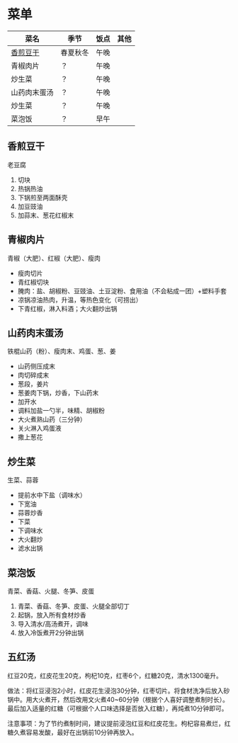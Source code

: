 # 菜单

| 菜名                                                         | 季节     | 饭点 | 其他 |
| ------------------------------------------------------------ | -------- | ---- | ---- |
| [香煎豆干](https://www.bilibili.com/video/BV1mJmzYJEpb/?spm_id_from=333.1387.homepage.video_card.click&vd_source=b736aa3d7f0fdf47b59ea3021dc810ab) | 春夏秋冬 | 午晚 |      |
| 青椒肉片                                                     | ？       | 午晚 |      |
| 炒生菜                                                       | ？       | 午晚 |      |
| 山药肉末蛋汤                                                 | ？       | 午晚 |      |
| 炒生菜                                                       | ？       | 午晚 |      |
| 菜泡饭                                                       | ？       | 早午 |      |



## 香煎豆干

老豆腐

1. 切块
2. 热锅热油
3. 下锅煎至两面酥壳
4. 加豆豉油
5. 加蒜末、葱花红椒末



## 青椒肉片

青椒（大肥）、红椒（大肥）、瘦肉

- 瘦肉切片
- 青红椒切块
- 腌肉：盐、胡椒粉、豆豉油、土豆淀粉、食用油（不会粘成一团）+塑料手套
- 凉锅凉油热肉，升温，等热色变化（可捞出）
- 下青红椒，淋入料酒；大火翻炒出锅



## 山药肉末蛋汤

铁棍山药（粉）、瘦肉末、鸡蛋、葱、姜

- 山药侧压成末
- 肉切碎成末
- 葱段，姜片
- 葱姜肉下锅，炒香，下山药末
- 加开水
- 调料加盐一勺半，味精、胡椒粉
- 大火煮熟山药（三分钟）
- 关火淋入鸡蛋液
- 撒上葱花



## 炒生菜

生菜、蒜蓉

- 提前水中下盐（调味水）
- 下宽油
- 蒜蓉炒香
- 下菜
- 下调味水
- 大火翻炒
- 滤水出锅



## 菜泡饭

青菜、香菇、火腿、冬笋、皮蛋

1. 青菜、香菇、冬笋、皮蛋、火腿全部切丁
2. 起锅，放入所有食材炒香
3. 导入清水/高汤煮开，调味
4. 放入冷饭煮开2分钟出锅



## 五红汤

红豆20克，红皮花生20克，枸杞10克，红枣6个，红糖20克，清水1300毫升。

做法：将红豆浸泡2小时，红皮花生浸泡30分钟，红枣切片。将食材洗净后放入砂锅中。用大火煮开，然后改用文火煮40~60分钟（根据个人喜好调整煮制时长）。最后加入适量的红糖（可根据个人口味选择是否放入红糖），再炖煮10分钟即可。

注意事项：为了节约煮制时间，建议提前浸泡红豆和红皮花生。枸杞容易煮烂，红糖久煮容易发酸，最好在出锅前10分钟再放入。